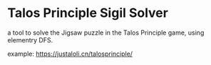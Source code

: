 # Talos Principle Sigil Solver

a tool to solve the Jigsaw puzzle in the Talos Principle game, using elementry DFS.

example: https://justaloli.cn/talosprinciple/

